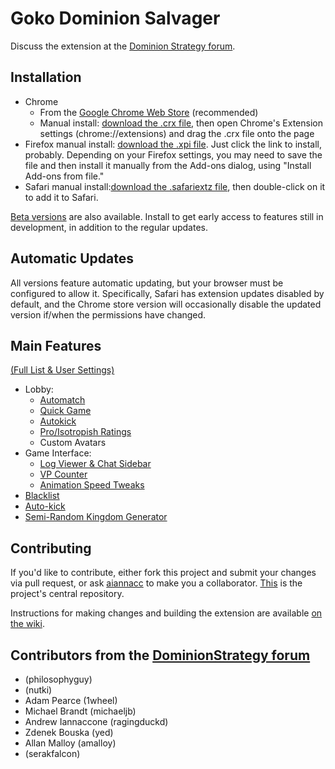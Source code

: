 Goko Dominion Salvager
======================

Discuss the extension at the [Dominion Strategy forum](http://forum.dominionstrategy.com/index.php?topic=9063.0).


Installation
------------
* Chrome
  * From the [Google Chrome Web Store](https://chrome.google.com/webstore/detail/goko-dominion-salvager/kaignighoceeemhinbbophdeogpnedjn?hl=en-US) (recommended)
  * Manual install: [download the .crx file](https://www.gokosalvager.com:8888/chrome-latest-gokosalvager.crx), then open Chrome's Extension settings (chrome://extensions) and drag the .crx file onto the page
* Firefox manual install: [download the .xpi file](https://www.gokosalvager.com:8888/firefox-latest-gokosalvager.xpi).  Just click the link to install, probably.  Depending on your Firefox settings, you may need to save the file and then install it manually from the Add-ons dialog, using "Install Add-ons from file."
* Safari manual install:[download the .safariextz file](https://www.gokosalvager.com:8888/safari-latest-gokosalvager.safariextz), then double-click on it to add it to Safari.

[Beta versions](wiki/Beta-Testers) are also available.  Install to get early access to features still in development, in addition to the regular updates.

Automatic Updates
-----------------

All versions feature automatic updating, but your browser must be configured to allow it.  Specifically, Safari has extension updates disabled by default, and the Chrome store version will occasionally disable the updated version if/when the permissions have changed.

Main Features
-------------
[(Full List & User Settings)](wiki/Features-&-User-Settings)
* Lobby:
  * [Automatch](wiki/Automatch)
  * [Quick Game](wiki/Features-&-User-Settings#quick-game)
  * [Autokick](wiki/Features-&-User-Settings#autokick)
  * [Pro/Isotropish Ratings](wiki/Features-&-User-Settings#lobby-ratings)
  * Custom Avatars
* Game Interface:
  * [Log Viewer & Chat Sidebar](wiki/Features-&-User-Settings#sidebar)
  * [VP Counter](wiki/User-Settings#vp-counter)
  * [Animation Speed Tweaks](wiki/Features-&-User-Settings#animation-speed-tweaks)
* [Blacklist](wiki/Features-&-User-Settings#blacklist-settings)
* [Auto-kick](wiki/Features-&-User-Settings#table-settings-autokick-and-vponoff)
* [Semi-Random Kingdom Generator](wiki/Kingdom-Generator)


Contributing
------------
If you'd like to contribute, either fork this project and submit your changes via pull request, or ask [aiannacc](https://github.com/aiannacc) to make you a collaborator. [This](https://github.com/aiannacc/Goko-Salvager) is the project's central repository.

Instructions for making changes and building the extension are available [on the wiki](https://github.com/aiannacc/Goko-Salvager/wiki/Development).

Contributors from the [DominionStrategy forum](http://forum.dominionstrategy.com)
------------
- (philosophyguy)
- (nutki)
- Adam Pearce (1wheel)
- Michael Brandt (michaeljb)
- Andrew Iannaccone (ragingduckd)
- Zdenek Bouska (yed)
- Allan Malloy (amalloy)
- (serakfalcon)
